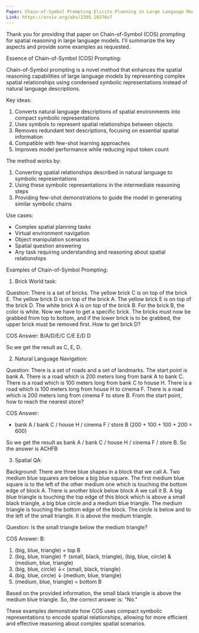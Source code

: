 ```yaml
---
Paper: Chain-of-Symbol Prompting Elicits Planning in Large Langauge Models
Link: https://arxiv.org/abs/2305.10276v7
---
```


Thank you for providing that paper on Chain-of-Symbol (COS) prompting for spatial reasoning in large language models. I'll summarize the key aspects and provide some examples as requested.

Essence of Chain-of-Symbol (COS) Prompting:

Chain-of-Symbol prompting is a novel method that enhances the spatial reasoning capabilities of large language models by representing complex spatial relationships using condensed symbolic representations instead of natural language descriptions.

Key ideas:
1. Converts natural language descriptions of spatial environments into compact symbolic representations
2. Uses symbols to represent spatial relationships between objects
3. Removes redundant text descriptions, focusing on essential spatial information
4. Compatible with few-shot learning approaches
5. Improves model performance while reducing input token count

The method works by:
1. Converting spatial relationships described in natural language to symbolic representations
2. Using these symbolic representations in the intermediate reasoning steps
3. Providing few-shot demonstrations to guide the model in generating similar symbolic chains

Use cases:
- Complex spatial planning tasks
- Virtual environment navigation
- Object manipulation scenarios
- Spatial question answering
- Any task requiring understanding and reasoning about spatial relationships

Examples of Chain-of-Symbol Prompting:

1. Brick World task:

Question: There is a set of bricks. The yellow brick C is on top of the brick E. The yellow brick D is on top of the brick A. The yellow brick E is on top of the brick D. The white brick A is on top of the brick B. For the brick B, the color is white. Now we have to get a specific brick. The bricks must now be grabbed from top to bottom, and if the lower brick is to be grabbed, the upper brick must be removed first. How to get brick D?

COS Answer:
B/A/D/E/C
C/E
E/D
D

So we get the result as C, E, D.

2. Natural Language Navigation:

Question: There is a set of roads and a set of landmarks. The start point is bank A. There is a road which is 200 meters long from bank A to bank C. There is a road which is 100 meters long from bank C to house H. There is a road which is 100 meters long from house H to cinema F. There is a road which is 200 meters long from cinema F to store B. From the start point, how to reach the nearest store?

COS Answer:
- bank A / bank C / house H / cinema F / store B (200 + 100 + 100 + 200 = 600)

So we get the result as bank A / bank C / house H / cinema F / store B.
So the answer is ACHFB

3. Spatial QA:

Background: There are three blue shapes in a block that we call A. Two medium blue squares are below a big blue square. The first medium blue square is to the left of the other medium one which is touching the bottom edge of block A. There is another block below block A we call it B. A big blue triangle is touching the top edge of this block which is above a small black triangle, a big blue circle and a medium blue triangle. The medium triangle is touching the bottom edge of the block. The circle is below and to the left of the small triangle. It is above the medium triangle.

Question: Is the small triangle below the medium triangle?

COS Answer:
B:
1. (big, blue, triangle) = top B
2. (big, blue, triangle) ↑ (small, black, triangle), (big, blue, circle) & (medium, blue, triangle)
3. (big, blue, circle) ↓< (small, black, triangle)
4. (big, blue, circle) ↓ (medium, blue, triangle)
5. (medium, blue, triangle) = bottom B

Based on the provided information, the small black triangle is above the medium blue triangle. So, the correct answer is: "No."

These examples demonstrate how COS uses compact symbolic representations to encode spatial relationships, allowing for more efficient and effective reasoning about complex spatial scenarios.